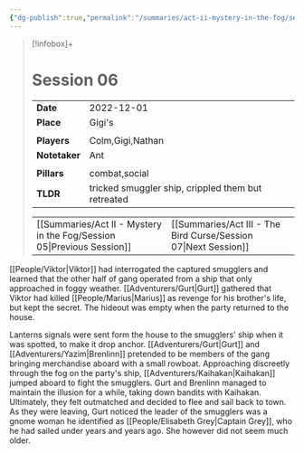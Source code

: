 ```yaml
---
{"dg-publish":true,"permalink":"/summaries/act-ii-mystery-in-the-fog/session-06/","tags":["session"]}
---
```


> [!infobox]+
> # Session 06
> 
> | | |
> | --- | --- |
> | **Date** | 2022-12-01 |
> | **Place** | Gigi's |
> | | | 
> | **Players** | Colm,Gigi,Nathan |
> | **Notetaker** | Ant |
> | | | 
> | **Pillars** | combat,social | 
> | **TLDR** | tricked smuggler ship, crippled them but retreated |
> 
> | | |
> | --- | --- |
> | [[Summaries/Act II - Mystery in the Fog/Session 05\|Previous Session]] | [[Summaries/Act III - The Bird Curse/Session 07\|Next Session]] |

[[People/Viktor\|Viktor]] had interrogated the captured smugglers and learned that the other half of gang operated from a ship that only approached in foggy weather. [[Adventurers/Gurt\|Gurt]] gathered that Viktor had killed [[People/Marius\|Marius]] as revenge for his brother's life, but kept the secret. The hideout was empty when the party returned to the house.

Lanterns signals were sent form the house to the smugglers' ship when it was spotted, to make it drop anchor. [[Adventurers/Gurt\|Gurt]] and [[Adventurers/Yazim\|Brenlinn]] pretended to be members of the gang bringing merchandise aboard with a small rowboat. Approaching discreetly through the fog on the party's ship, [[Adventurers/Kaihakan\|Kaihakan]] jumped aboard to fight the smugglers. Gurt and Brenlinn managed to maintain the illusion for a while, taking down bandits with Kaihakan. Ultimately, they felt outmatched and decided to flee and sail back to town. As they were leaving, Gurt noticed the leader of the smugglers was a gnome woman he identified as [[People/Elisabeth Grey\|Captain Grey]], who he had sailed under years and years ago. She however did not seem much older.